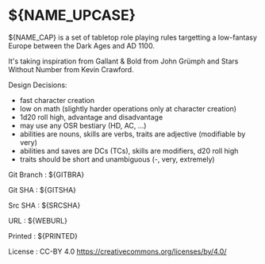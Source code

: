 
<!-- .book-title -->
# ${NAME_UPCASE}

${NAME_CAP} is a set of tabletop role playing rules targetting a low-fantasy Europe between the Dark Ages and AD 1100.

It's taking inspiration from Gallant & Bold from John Grümph and Stars Without Number from Kevin Crawford.

Design Decisions:

* fast character creation
* low on math (slightly harder operations only at character creation)
* 1d20 roll high, advantage and disadvantage
* may use any OSR bestiary (HD, AC, ...)
* abilities are nouns, skills are verbs, traits are adjective (modifiable by very)
* abilities and saves are DCs (TCs), skills are modifiers, d20 roll high
* traits should be short and unambiguous (-, very, extremely)

Git Branch
: ${GITBRA}

Git SHA
: ${GITSHA}

Src SHA
: ${SRCSHA}

URL
: ${WEBURL}

Printed
: ${PRINTED}

License
: CC-BY 4.0 <span class="license-link">https://creativecommons.org/licenses/by/4.0/</span>

